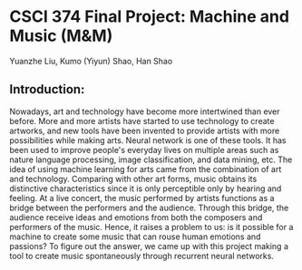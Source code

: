 # CSCI 374 Final Project: Machine and Music (M&M)
Yuanzhe Liu, Kumo (Yiyun) Shao, Han Shao

## Introduction:

Nowadays, art and technology have become more intertwined than ever before. More and more artists have started to use technology to create artworks, and new tools have been invented to provide artists with more possibilities while making arts. Neural network is one of these tools. It has been used to improve people's everyday lives on multiple areas such as nature language processing, image classification, and data mining, etc. The idea of using machine learning for arts came from the combination of art and technology. Comparing with other art forms, music obtains its distinctive characteristics since it is only perceptible only by hearing and feeling. At a live concert, the music performed by artists functions as a bridge between the performers and the audience. Through this bridge, the audience receive ideas and emotions from both the composers and performers of the music. Hence, it raises a problem to us: is it possible for a machine to create some music that can rouse human emotions and passions? To figure out the answer, we came up with this project making a tool to create music spontaneously through recurrent neural networks.